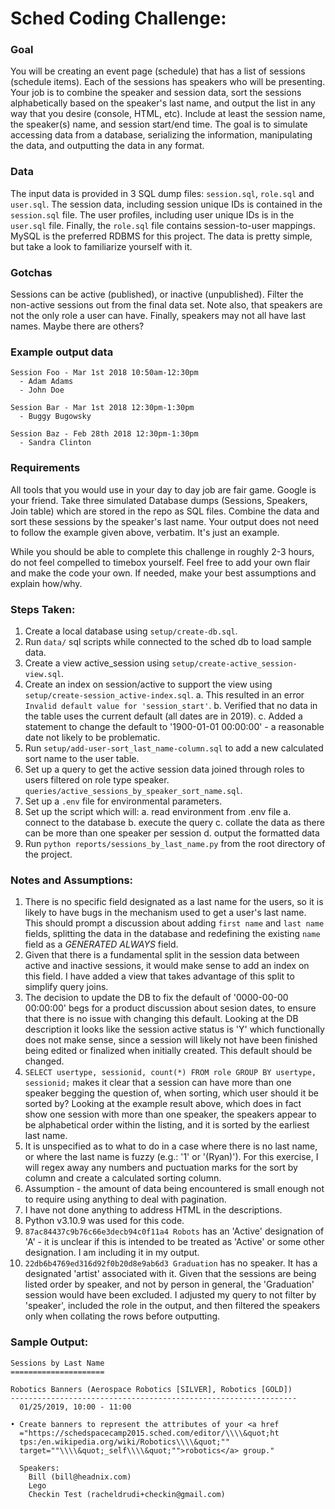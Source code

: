 # Sched Coding Challenge:

### Goal

You will be creating an event page (schedule) that has a list of sessions (schedule items). Each of the sessions has speakers who will be presenting. Your job is to combine the speaker and session data, sort the sessions alphabetically based on the speaker's last name, and output the list in any way that you desire (console, HTML, etc). Include at least the session name, the speaker(s) name, and session start/end time.
The goal is to simulate accessing data from a database, serializing the information, manipulating the data, and outputting the data in any format.

### Data

The input data is provided in 3 SQL dump files: `session.sql`, `role.sql` and `user.sql`. The session data, including session unique IDs is contained in the `session.sql` file. The user profiles, including user unique IDs is in the `user.sql` file. Finally, the `role.sql` file contains session-to-user mappings. MySQL is the preferred RDBMS for this project. The data is pretty simple, but take a look to familiarize yourself with it.

### Gotchas

Sessions can be active (published), or inactive (unpublished). Filter the non-active sessions out from the final data set. Note also, that speakers are not the only role a user can have. Finally, speakers may not all have last names. Maybe there are others?

### Example output data

```
Session Foo - Mar 1st 2018 10:50am-12:30pm
  - Adam Adams
  - John Doe

Session Bar - Mar 1st 2018 12:30pm-1:30pm
  - Buggy Bugowsky

Session Baz - Feb 28th 2018 12:30pm-1:30pm
  - Sandra Clinton
```

### Requirements

All tools that you would use in your day to day job are fair game. Google is your friend. Take three simulated Database dumps (Sessions, Speakers, Join table) which are stored in the repo as SQL files. Combine the data and sort these sessions by the speaker's last name. Your output does not need to follow the example given above, verbatim. It's just an example. 

While you should be able to complete this challenge in roughly 2-3 hours, do not feel compelled to timebox yourself. Feel free to add your own flair and make the code your own. If needed, make your best assumptions and explain how/why.


### Steps Taken:
1. Create a local database using `setup/create-db.sql`.
2. Run `data/` sql scripts while connected to the sched db to load sample data.
3. Create a view active_session using `setup/create-active_session-view.sql`.
4. Create an index on session/active to support the view using `setup/create-session_active-index.sql`.
  a. This resulted in an error `Invalid default value for 'session_start'`.
  b. Verified that no data in the table uses the current default (all dates are in 2019).
  c. Added a statement to change the default to '1900-01-01 00:00:00' - a reasonable date not likely to be problematic.
5. Run `setup/add-user-sort_last_name-column.sql` to add a new calculated sort name to the user table.
6. Set up a query to get the active session data joined through roles to users filtered on role type speaker. `queries/active_sessions_by_speaker_sort_name.sql`.
7. Set up a `.env` file for environmental parameters.
8. Set up the script which will:
  a. read environment from .env file
  a. connect to the database
  b. execute the query
  c. collate the data as there can be more than one speaker per session
  d. output the formatted data
9. Run `python reports/sessions_by_last_name.py` from the root directory of the project.


### Notes and Assumptions:
1. There is no specific field designated as a last name for the users, so it is likely to have bugs in the mechanism used to get a user's last name. This should prompt a discussion about adding `first name` and `last name` fields, splitting the data in the database and redefining the existing `name` field as a *GENERATED ALWAYS* field.
2. Given that there is a fundamental split in the session data between active and inactive sessions, it would make sense to add an index on this field. I have added a view that takes advantage of this split to simplify query joins.
3. The decision to update the DB to fix the default of '0000-00-00 00:00:00' begs for a product discussion about sesion dates, to ensure that there is no issue with changing this default. Looking at the DB description it looks like the session active status is 'Y' which functionally does not make sense, since a session will likely not have been finished being edited or finalized when initially created. This default should be changed.
4. `SELECT usertype, sessionid, count(*) FROM role GROUP BY usertype, sessionid;` makes it clear that a session can have more than one speaker begging the question of, when sorting, which user should it be sorted by? Looking at the example result above, which does in fact show one session with more than one speaker, the speakers appear to be alphabetical order within the listing, and it is sorted by the earliest last name.
5. It is unspecified as to  what to do in a case where there is no last name, or where the last name is fuzzy (e.g.: '1' or '(Ryan)'). For this exercise, I will regex away any numbers and puctuation marks for the sort by column and create a calculated sorting column. 
6. Assumption - the amount of data being encountered is small enough not to require using anything to deal with pagination.
7. I have not done anything to address HTML in the descriptions.
8. Python v3.10.9 was used for this code.
9. `87ac84437c9b76c66e3decb94c0f11a4 Robots` has an 'Active' designation of 'A' - it is unclear if this is intended to be treated as 'Active' or some other designation. I am including it in my output.
10. `22db6b4769ed316d92f0b20d8e9ab6d3 Graduation` has no speaker. It has a designated 'artist' associated with it.  Given that the sessions are being listed order by speaker, and not by person in general, the 'Graduation' session would have been excluded. I adjusted my query to not filter by 'speaker', included the role in the output, and then filtered the speakers only when collating the rows before outputting.


### Sample Output:

```
Sessions by Last Name
=====================

Robotics Banners (Aerospace Robotics [SILVER], Robotics [GOLD])
----------------------------------------------------------------
  01/25/2019, 10:00 - 11:00

• Create banners to represent the attributes of your <a href
  ="https://schedspacecamp2015.sched.com/editor/\\\\&quot;ht
  tps:/en.wikipedia.org/wiki/Robotics\\\\&quot;""
  target=""\\\\&quot;_self\\\\&quot;"">robotics</a> group."

  Speakers:
    Bill (bill@headnix.com)
    Lego
    Checkin Test (racheldrudi+checkin@gmail.com)
```